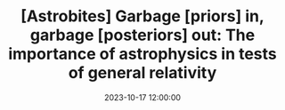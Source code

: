 ---
layout: externalpost
title: "[Astrobites] Garbage [priors] in, garbage [posteriors] out: The importance of astrophysics in tests of general relativity"
date: 2023-10-17 12:00:00
description: Before you fit your favourite models to some data, you should know something about your parameters beforehand! Find out why in today’s article
tags:
categories: astrobites
redirect_url: https://astrobites.org/2023/10/17/garbage-priors-in-garbage-posteriors-out-the-importance-of-astrophysics-in-tests-of-general-relativity/
publication_name: "Astrobites"
publication_url: "https://www.astrobites.org/"
---
